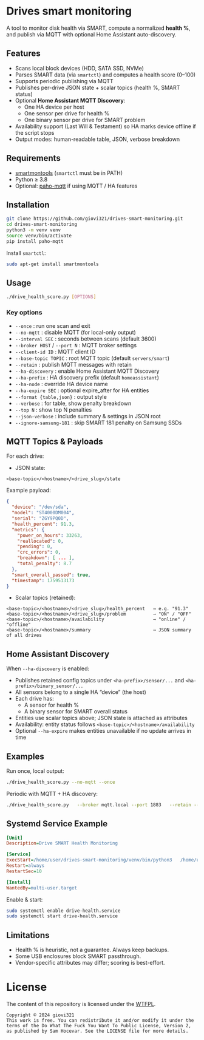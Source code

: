 # Drives smart monitoring

A tool to monitor disk health via SMART, compute a normalized **health %**, and publish via MQTT with optional Home Assistant auto-discovery.

## Features

- Scans local block devices (HDD, SATA SSD, NVMe)
- Parses SMART data (via `smartctl`) and computes a health score (0–100)
- Supports periodic publishing via MQTT
- Publishes per-drive JSON state + scalar topics (health %, SMART status)
- Optional **Home Assistant MQTT Discovery**:
  - One HA device per host
  - One sensor per drive for health %
  - One binary sensor per drive for SMART problem
- Availability support (Last Will & Testament) so HA marks device offline if the script stops
- Output modes: human-readable table, JSON, verbose breakdown

## Requirements

- [smartmontools](https://www.smartmontools.org/) (`smartctl` must be in PATH)
- Python ≥ 3.8
- Optional: [paho-mqtt](https://pypi.org/project/paho-mqtt/) if using MQTT / HA features

## Installation

```bash
git clone https://github.com/giovi321/drives-smart-monitoring.git
cd drives-smart-monitoring
python3 -m venv venv
source venv/bin/activate
pip install paho-mqtt
```

Install `smartctl`:

```bash
sudo apt-get install smartmontools
```

## Usage

```bash
./drive_health_score.py [OPTIONS]
```

### Key options

- `--once` : run one scan and exit  
- `--no-mqtt` : disable MQTT (for local-only output)  
- `--interval SEC` : seconds between scans (default 3600)  
- `--broker HOST` / `--port N` : MQTT broker settings  
- `--client-id ID` : MQTT client ID  
- `--base-topic TOPIC` : root MQTT topic (default `servers/smart`)  
- `--retain` : publish MQTT messages with retain  
- `--ha-discovery` : enable Home Assistant MQTT Discovery  
- `--ha-prefix` : HA discovery prefix (default `homeassistant`)  
- `--ha-node` : override HA device name  
- `--ha-expire SEC` : optional expire_after for HA entities  
- `--format {table,json}` : output style  
- `--verbose` : for table, show penalty breakdown  
- `--top N` : show top N penalties  
- `--json-verbose` : include summary & settings in JSON root  
- `--ignore-samsung-181` : skip SMART 181 penalty on Samsung SSDs  

## MQTT Topics & Payloads

For each drive:

- JSON state:

```
<base-topic>/<hostname>/<drive_slug>/state
```

Example payload:

```json
{
  "device": "/dev/sda",
  "model": "ST4000DM004",
  "serial": "ZGY9PQ0D",
  "health_percent": 91.3,
  "metrics": {
    "power_on_hours": 33263,
    "reallocated": 0,
    "pending": 0,
    "crc_errors": 0,
    "breakdown": [ ... ],
    "total_penalty": 8.7
  },
  "smart_overall_passed": true,
  "timestamp": 1759513173
}
```

- Scalar topics (retained):

```
<base-topic>/<hostname>/<drive_slug>/health_percent   → e.g. "91.3"
<base-topic>/<hostname>/<drive_slug>/problem          → "ON" / "OFF"
<base-topic>/<hostname>/availability                  → "online" / "offline"
<base-topic>/<hostname>/summary                       → JSON summary of all drives
```

## Home Assistant Discovery

When `--ha-discovery` is enabled:

- Publishes retained config topics under `<ha-prefix>/sensor/...` and `<ha-prefix>/binary_sensor/...`
- All sensors belong to a single HA “device” (the host)
- Each drive has:
  - A sensor for health %
  - A binary sensor for SMART overall status
- Entities use scalar topics above; JSON state is attached as attributes
- Availability: entity status follows `<base-topic>/<hostname>/availability`
- Optional `--ha-expire` makes entities unavailable if no update arrives in time

## Examples

Run once, local output:

```bash
./drive_health_score.py --no-mqtt --once
```

Periodic with MQTT + HA discovery:

```bash
./drive_health_score.py   --broker mqtt.local --port 1883   --retain --interval 900   --ha-discovery --ha-node GC01SRVR
```

## Systemd Service Example

```ini
[Unit]
Description=Drive SMART Health Monitoring

[Service]
ExecStart=/home/user/drives-smart-monitoring/venv/bin/python3   /home/user/drives-smart-monitoring/drive_health_score.py   --broker mqtt.local --retain --ha-discovery
Restart=always
RestartSec=10

[Install]
WantedBy=multi-user.target
```

Enable & start:

```bash
sudo systemctl enable drive-health.service
sudo systemctl start drive-health.service
```

## Limitations

- Health % is heuristic, not a guarantee. Always keep backups.
- Some USB enclosures block SMART passthrough.
- Vendor-specific attributes may differ; scoring is best-effort.

# License
The content of this repository is licensed under the [WTFPL](http://www.wtfpl.net/).

```
Copyright © 2024 giovi321
This work is free. You can redistribute it and/or modify it under the
terms of the Do What The Fuck You Want To Public License, Version 2,
as published by Sam Hocevar. See the LICENSE file for more details.
```
